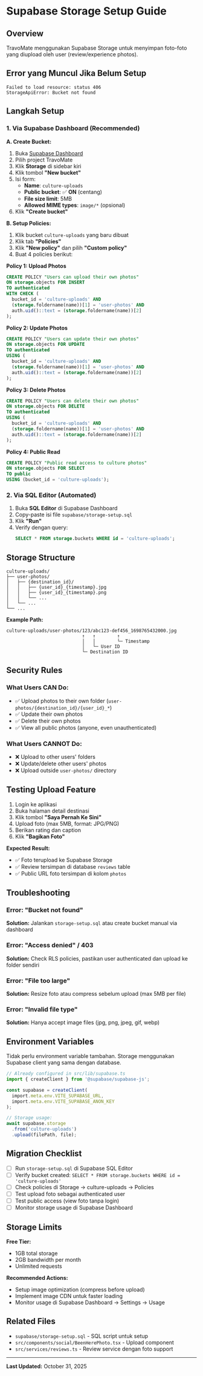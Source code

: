 # Supabase Storage Setup Guide

## Overview

TravoMate menggunakan Supabase Storage untuk menyimpan foto-foto yang diupload oleh user (review/experience photos).

## Error yang Muncul Jika Belum Setup

```
Failed to load resource: status 406
StorageApiError: Bucket not found
```

## Langkah Setup

### 1. Via Supabase Dashboard (Recommended)

**A. Create Bucket:**
1. Buka [Supabase Dashboard](https://app.supabase.com)
2. Pilih project TravoMate
3. Klik **Storage** di sidebar kiri
4. Klik tombol **"New bucket"**
5. Isi form:
   - **Name**: `culture-uploads`
   - **Public bucket**: ✅ **ON** (centang)
   - **File size limit**: 5MB
   - **Allowed MIME types**: `image/*` (opsional)
6. Klik **"Create bucket"**

**B. Setup Policies:**
1. Klik bucket `culture-uploads` yang baru dibuat
2. Klik tab **"Policies"**
3. Klik **"New policy"** dan pilih **"Custom policy"**
4. Buat 4 policies berikut:

**Policy 1: Upload Photos**
```sql
CREATE POLICY "Users can upload their own photos"
ON storage.objects FOR INSERT
TO authenticated
WITH CHECK (
  bucket_id = 'culture-uploads' AND
  (storage.foldername(name))[1] = 'user-photos' AND
  auth.uid()::text = (storage.foldername(name))[2]
);
```

**Policy 2: Update Photos**
```sql
CREATE POLICY "Users can update their own photos"
ON storage.objects FOR UPDATE
TO authenticated
USING (
  bucket_id = 'culture-uploads' AND
  (storage.foldername(name))[1] = 'user-photos' AND
  auth.uid()::text = (storage.foldername(name))[2]
);
```

**Policy 3: Delete Photos**
```sql
CREATE POLICY "Users can delete their own photos"
ON storage.objects FOR DELETE
TO authenticated
USING (
  bucket_id = 'culture-uploads' AND
  (storage.foldername(name))[1] = 'user-photos' AND
  auth.uid()::text = (storage.foldername(name))[2]
);
```

**Policy 4: Public Read**
```sql
CREATE POLICY "Public read access to culture photos"
ON storage.objects FOR SELECT
TO public
USING (bucket_id = 'culture-uploads');
```

### 2. Via SQL Editor (Automated)

1. Buka **SQL Editor** di Supabase Dashboard
2. Copy-paste isi file `supabase/storage-setup.sql`
3. Klik **"Run"**
4. Verify dengan query:
   ```sql
   SELECT * FROM storage.buckets WHERE id = 'culture-uploads';
   ```

## Storage Structure

```
culture-uploads/
├── user-photos/
│   ├── {destination_id}/
│   │   ├── {user_id}_{timestamp}.jpg
│   │   ├── {user_id}_{timestamp}.png
│   │   └── ...
│   └── ...
└── ...
```

**Example Path:**
```
culture-uploads/user-photos/123/abc123-def456_1698765432000.jpg
                            ↑   ↑        ↑
                            │   │        └─ Timestamp
                            │   └─ User ID
                            └─ Destination ID
```

## Security Rules

### What Users CAN Do:
- ✅ Upload photos to their own folder (`user-photos/{destination_id}/{user_id}_*`)
- ✅ Update their own photos
- ✅ Delete their own photos
- ✅ View all public photos (anyone, even unauthenticated)

### What Users CANNOT Do:
- ❌ Upload to other users' folders
- ❌ Update/delete other users' photos
- ❌ Upload outside `user-photos/` directory

## Testing Upload Feature

1. Login ke aplikasi
2. Buka halaman detail destinasi
3. Klik tombol **"Saya Pernah Ke Sini"**
4. Upload foto (max 5MB, format: JPG/PNG)
5. Berikan rating dan caption
6. Klik **"Bagikan Foto"**

**Expected Result:**
- ✅ Foto terupload ke Supabase Storage
- ✅ Review tersimpan di database `reviews` table
- ✅ Public URL foto tersimpan di kolom `photos`

## Troubleshooting

### Error: "Bucket not found"
**Solution:** Jalankan `storage-setup.sql` atau create bucket manual via dashboard

### Error: "Access denied" / 403
**Solution:** Check RLS policies, pastikan user authenticated dan upload ke folder sendiri

### Error: "File too large"
**Solution:** Resize foto atau compress sebelum upload (max 5MB per file)

### Error: "Invalid file type"
**Solution:** Hanya accept image files (jpg, png, jpeg, gif, webp)

## Environment Variables

Tidak perlu environment variable tambahan. Storage menggunakan Supabase client yang sama dengan database.

```typescript
// Already configured in src/lib/supabase.ts
import { createClient } from '@supabase/supabase-js';

const supabase = createClient(
  import.meta.env.VITE_SUPABASE_URL,
  import.meta.env.VITE_SUPABASE_ANON_KEY
);

// Storage usage:
await supabase.storage
  .from('culture-uploads')
  .upload(filePath, file);
```

## Migration Checklist

- [ ] Run `storage-setup.sql` di Supabase SQL Editor
- [ ] Verify bucket created: `SELECT * FROM storage.buckets WHERE id = 'culture-uploads'`
- [ ] Check policies di Storage → culture-uploads → Policies
- [ ] Test upload foto sebagai authenticated user
- [ ] Test public access (view foto tanpa login)
- [ ] Monitor storage usage di Supabase Dashboard

## Storage Limits

**Free Tier:**
- 1GB total storage
- 2GB bandwidth per month
- Unlimited requests

**Recommended Actions:**
- Setup image optimization (compress before upload)
- Implement image CDN untuk faster loading
- Monitor usage di Supabase Dashboard → Settings → Usage

## Related Files

- `supabase/storage-setup.sql` - SQL script untuk setup
- `src/components/social/BeenHerePhoto.tsx` - Upload component
- `src/services/reviews.ts` - Review service dengan foto support

---

**Last Updated:** October 31, 2025
